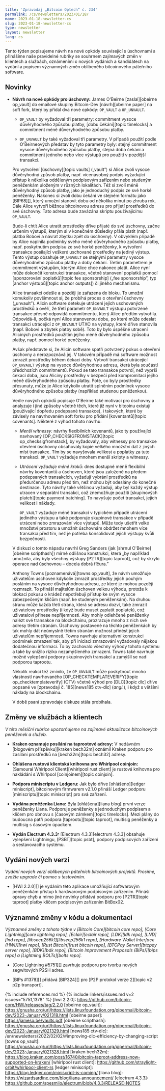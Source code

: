 ```yaml
---
title: 'Zpravodaj „Bitcoin Optech” č. 234'
permalink: /cs/newsletters/2023/01/18/
name: 2023-01-18-newsletter-cs
slug: 2023-01-18-newsletter-cs
type: newsletter
layout: newsletter
lang: cs
---
```

Tento týden popisujeme návrh na nové opkódy související s úschovnami
a přinášíme naše pravidelné rubriky se souhrnem zajímavých změn
v klientech a službách, oznámeními o nových vydáních a kandidátech
na vydání a popisem významných změn oblíbeného bitcoinového
páteřního software.

## Novinky

- **Návrh na nové opkódy pro úschovny:** James O'Beirne [zaslal][obeirne
  op_vault] do emailové skupiny Bitcoin-Dev [návrh][obeirne paper]
  na soft fork, který by přidal dva nové opkódy: `OP_VAULT` a `OP_UNVAULT`.

  - `OP_VAULT` by vyžadoval tři parametry: commitment vysoce
    důvěryhodného způsobu platby, [dobu čekání][topic timelocks]
    a commitment méně důveryhodného způsobu platby.

  - `OP_UNVAULT` by také vyžadoval tři parametry. V případě použití
    podle O'Beirneových představ by tyto parametry byly: stejný
    commitment vysoce důvěryhodného způsobu platby, stejná doba
    čekání a commitment jednoho nebo více výstupů pro použití
    v pozdější transakci.

  Pro vytvoření [úschovny][topic vaults] („vault”) si Alice zvolí
  vysoce důvěryhodný způsob platby, např. vícenásobný podpis vyžadující
  přístup k několika odděleným podpisovým zařízením nebo studeným
  peněženkám uloženým v různých lokalitách. Též si zvolí méně
  důvěryhodný způsob platby, jako je jednoduchý podpis ze své horké
  peněženky. Nakonec si zvolí dobu čekání ve stejném formátu jako [BIP68][],
  který umožní stanovit dobu od několika minut po zhruba rok. Dále
  Alice vytvoří běžnou bitcoinovou adresu pro přijetí prostředků
  do své úschovny. Tato adresa bude zavázána skriptu používajícímu
  `OP_VAULT`.

  Bude-li chtít Alice utratit prostředky dříve přijaté do své úschovny,
  začne určením výstupů, kterým si v konečném důsledky přála platit
  (např. platba Bobovi a návrat zbytku zpět do úschovny). V obvyklém
  případě by Alice naplnila podmínky svého méně důvěryhodného způsobu
  platby, např. poskytnutím podpisu ze své horké peněženky, k vytvoření
  transakce posílající veškeré uschované prostředky na jediný výstup.
  Tento výstup obsahuje `OP_UNVAULT` se stejnými parametry vysoce
  důvěryhodného způsobu platby a doby čekání. Třetím parametrem je
  commitment výstupům, kterým Alice chce nakonec platit. Alice nyní
  může dokončit konstrukci transakce, včetně stanovení poplatků
  pomocí [sponzorování poplatků][topic fee sponsorship] („fee
  sponsorship”, typ [anchor výstupů][topic anchor outputs]) či jiného
  mechanismu.

  Alice transakci odešle a později je zařazena do bloku. To umožní
  komukoliv povšimnout si, že probíhá proces o otevření úschovny
  („unvault”). Alicin software detekuje utrácení jejích uschovaných
  prostředků a ověří, že třetí parametr `OP_UNVAULT` výstupu
  potvrzené transakce přesně odpovídá commitmentu, který Alice
  předtím vytvořila. Odpovídá-li, počká nyní Alice stanovenou dobu,
  po které může odeslat transakci utrácející z `OP_UNVAULT` UTXO
  na výstupy, které dříve stanovila (např. Bobovi a zbytek platby
  sobě). Toto by bylo úspěšné utracení Aliciných prostředků použitím
  jejího méně důvěryhodného způsobu platby, např. pomocí horké
  peněženky.

  Avšak představte si, že Alicin software spatří potvrzený pokus o
  otevření úschovny a nerozpoznává jej. V takovém případě má software
  možnost zmrazit prostředky během čekací doby. Vytvoří transakci
  utrácející `OP_UNVAULT` výstup na vysoce důvěryhodnou adresu, která
  byla součástí předchozích commitmentů. Pokud se tato transakce
  potvrdí, než vyprší čekací doba, jsou Aliciny prostředky v bezpečí
  před kompromitací jejího méně důvěryhodného způsobu platby. Poté,
  co byly prostředky přesunuty, může je Alice kdykoliv utratit
  splněním podmínek vysoce důvěryhodného způsobu platby (například
  studenou peněženkou).

  Vedle nových opkódů popisuje O'Beirne také motivaci pro úschovny
  a analyzuje i jiné způsoby včetně těch, které již nyní v bitcoinu
  existují (používající dopředu podepsané transakce), i takových,
  které by závisely na navrhovaném soft forku pro přidání [koventantů][topic
  covenants]. Některé z výhod tohoto návrhu:

  - *Menší witnessy:* návrhy flexibilních kovenantů, jako ty používající
    navhovaný [OP_CHECKSIGFROMSTACK][topic op_checksigfromstack],
    by vyžadovaly, aby witnessy pro transakce otevření úschovny
    obsahovaly kopie velkého množství dat z jiných míst transakce.
    Tím by se navyšovala velikost a poplatky za tuto transkaci.
    `OP_VAULT` vyžaduje mnohem menší skripty a witnessy.

  - *Utrácení vyžaduje méně kroků:* dnes dostupné méně flexibilní
    návrhy koventantů a úschoven, které jsou založené na předem
    podepsaných transakcích, vyžadují vybrání prostředků na
    předurčenou adresu před tím, než mohou být odeslány do konečné
    destinace. Tyto návrhy také většinou vyžadují, aby byl každý
    výstup utracen v separátní transakci, což znemožňuje použití
    [skupinových plateb][topic payment batching]. To navyšuje
    počet transakcí, jejich velikost i náklady.

    `OP_VAULT` vyžaduje méně transakcí v typickém případě utrácení
    jediného výstupu a také podporuje skupinové transakce v případě
    utrácení nebo zmrazování více výstupů. Může tedy ušetřit
    velké množství prostoru a umožnit úschovnám obdržet mnohem
    více transakcí před tím, než je potřeba konsolidovat jejich
    výstupy kvůli bezpečnosti.

  V diskuzi o tomto nápadu navrhl Greg Sanders (jak [shrnul O'Beirne][obeirne
  scripthash]) mírně odlišnou konstrukci, která „by například umožnila,
  aby byly všechny výstupy [P2TR][topic taproot], což by skrylo
  operace nad úschovnou – docela dobrá fíčura.”

  Anthony Towns [poznamenává][towns op_vault], že návrh umožňuje
  uživatelům úschoven kdykoliv zmrazit prostředky jejich pouhým
  posláním na vysoce důvěryhodnou adresu, ze které je mohou později
  rozmrazit. To přináší majitelům úschoven velkou výhodu, protože
  k blokaci pokusu o krádež nepotřebují přístup ke svým vysoce
  zabezpečeným klíčům (např. ke studeným peněženkám). Na druhou stranu
  může každá třetí strana, která se adresu dozví, také zmrazit
  uživatelovy prostředky (i když bude muset zaplatit poplatek), což
  uživatelovi přinese nepříjemnosti. Aby mohly odlehčené peněženky
  nalézt své transakce na blockchainu, prozrazuje mnoho z nich
  své adresy třetím stranám. Úschovny postavené na těchto peněženkách
  by tak mohly dát neúmyslně třetím stranám možnost přinést jejich
  uživatelům nepříjemnosti. Towns navrhuje
  alternativní konstrukci podmínek zmrazení tak, aby při iniciaci
  zmrazování vyžadovaly nějakou dodatečnou informaci. To by zachovalo
  všechny výhody tohoto systému a také by snížilo riziko
  nezamýšleného zmrazení. Towns také navrhuje možné vylepšení
  podpory skupinových transakcí a zamýšlí se nad podporou taprootu.

  Několik reakcí též zmínilo, že `OP_UNVAULT` může poskytnout mnoho
  vlastností navrhovaného [OP_CHECKTEMPLATEVERIFY][topic op_checktemplateverify]
  (CTV) včetně výhod pro [DLC][topic dlc] dříve popsané ve [zpravodaji č. 185][news185
  ctv-dlc] (*angl.*), i když s většími náklady na blockchainu.

  V době psaní zpravodaje diskuze stála probíhala.

## Změny ve službách a klientech

*V této měsíční rubrice upozorňujeme na zajímavé aktualizace bitcoinových
peněženek a služeb.*

- **Kraken oznamuje posílání na taprootové adresy:**
  V nedávném [blogovém příspěvku][kraken bech32m] oznámil Kraken podporu
  pro zasílání prostředků na [bech32m][topic bech32] adresy.

- **Ohlášena rustová klientská knihovna pro Whirlpool coinjoin:**
  [Samourai Whirlpool Client][whirlpool rust client] je rustová knihovna
  pro nakládání s Whirlpool [coinjoinem][topic coinjoin].

- **Podpora miniscriptu v Ledgeru:**
  Jak bylo dříve [ohlášeno][ledger miniscript], bitcoinovým firmwarem
  v2.1.0 přináší Ledger podporu [miniscriptu][topic miniscript] pro svá
  zařízení.

- **Vydána peněženka Liana:**
  Byla [ohlášena][liana blog] první verze peněženky Liana. Podporuje peněženky
  s jednoduchým podpisem a klíčem pro obnovu s [časovým zámkem][topic timelocks].
  Mezi plány do budoucna patří podpora [taprootu][topic taproot], multisig
  peněženky a multisig s časovým úpadkem.

- **Vydán Electrum 4.3.3:**
  [Electrum 4.3.3][electrum 4.3.3] obsahuje vylepšení Lightningu, [PSBT][topic
  psbt], podpory podpisových zařízení a sestavovacího systému.

## Vydání nových verzí

*Vydání nových verzí oblíbených páteřních bitcoinových projektů. Prosíme,
zvažte upgrade či pomoc s testováním.*

- [HWI 2.2.0][] je vydáním této aplikace umožňující softwarovým peněženkám
  přístup k hardwarovým podpisovým zařízením. Přináší opravy chyb a mimo jiné
  novinky přidává podporu pro [P2TR][topic taproot] platby klíčem podpisovým
  zařízením BitBox02.

## Významné změny v kódu a dokumentaci

*Významné změny z tohoto týdne v [Bitcoin Core][bitcoin core repo], [Core
Lightning][core lightning repo], [Eclair][eclair repo], [LDK][ldk repo],
[LND][lnd repo], [libsecp256k1][libsecp256k1 repo], [Hardware Wallet
Interface (HWI)][hwi repo], [Rust Bitcoin][rust bitcoin repo], [BTCPay
Server][btcpay server repo], [BDK][bdk repo], [Bitcoin Improvement
Proposals (BIPs)][bips repo] a [Lightning BOLTs][bolts repo].*

- [Core Lightning #5751][] zavrhuje podporu pro tvorbu nových segwitových P2SH adres.

- [BIPs #1378][] přidává [BIP324][] pro [P2P protokol verze 2][topic v2 p2p transport].

{% include references.md %}
{% include linkers/issues.md v=2 issues="5751,1378" %}
[hwi 2.2.0]: https://github.com/bitcoin-core/HWI/releases/tag/2.2.0
[obeirne op_vault]: https://gnusha.org/url/https://lists.linuxfoundation.org/pipermail/bitcoin-dev/2023-January/021318.html
[obeirne paper]: https://jameso.be/vaults.pdf
[obeirne scripthash]: https://gnusha.org/url/https://lists.linuxfoundation.org/pipermail/bitcoin-dev/2023-January/021329.html
[news185 ctv-dlc]: /en/newsletters/2022/02/02/#improving-dlc-efficiency-by-changing-script
[towns op_vault]: https://gnusha.org/url/https://lists.linuxfoundation.org/pipermail/bitcoin-dev/2023-January/021328.html
[kraken bech32m]: https://blog.kraken.com/post/16740/bitcoin-taproot-address-now-supported-on-kraken/
[whirlpool rust client]: https://github.com/straylight-orbit/whirlpool-client-rs
[ledger miniscript]: https://blog.ledger.com/miniscript-is-coming/
[liana blog]: https://wizardsardine.com/blog/liana-announcement/
[electrum 4.3.3]: https://github.com/spesmilo/electrum/blob/4.3.3/RELEASE-NOTES
